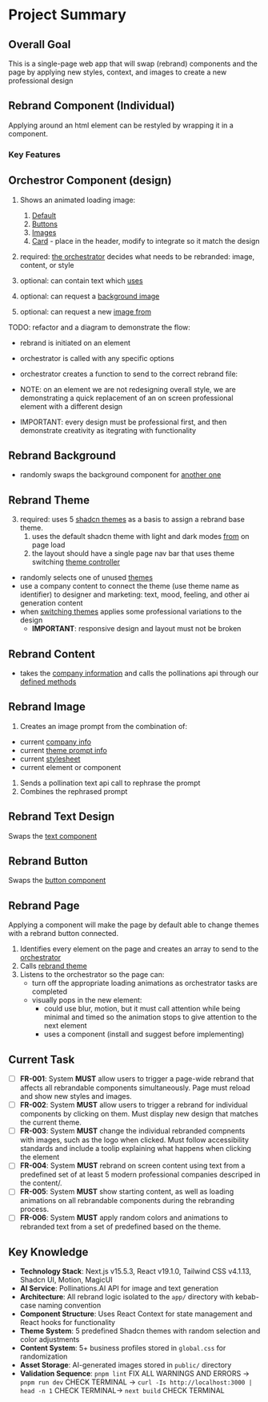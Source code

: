 # Project Summary

## Overall Goal
This is a single-page web app that will swap (rebrand) components and the page by applying new styles, context, and images to create a new professional design

## Rebrand Component (Individual)

Applying <Rebranded> around an html element </Rebranded> can be restyled by wrapping it in a component.

### Key Features

## Orchestror Component (design)

1. Shows an animated loading image:
   1. [Default](../../components/ui/progress.tsx)
   2. [Buttons](../../components/loading.tsx)
   3. [Images](../../components/ui/blur-fade.tsx)
   4. [Card](../../components/loading.tsx) - place in the header, modify to integrate so it match the design
2. required: [the orchestrator](../../utils/rebrand-orchestrator.ts) decides what needs to be rebranded: image, content, or style

4. optional: can contain text which [uses](../../utils/rebrand-content.ts)
5. optional: can request a [background image](../../utils/rebrand-background.ts)
6. optional: can request a new [image from](../../utils/pollinations-image.ts)


TODO: refactor and a diagram to demonstrate the flow:
- rebrand is initiated on an element
- orchestrator is called with any <Rebrand> specific options
- orchestrator creates a function to send to the correct rebrand file:


- NOTE: on an element we are not redesigning overall style, we are demonstrating a quick replacement of an on screen professional element with a different design
- IMPORTANT: every design must be professional first, and then demonstrate creativity as itegrating with functionality

## Rebrand Background

- randomly swaps the background component for [another one](../../components/backgrounds/)

## Rebrand Theme

3. required: uses 5 [shadcn themes](../../app/global.css) as a basis to assign a rebrand base theme.
   1. uses the default shadcn theme with light and dark modes [from](../../app/global.css) on page load
   2. the layout should have a single page nav bar that uses theme switching [theme controller](../../components/ui/animated-theme-toggler.tsx)
   
- randomly selects one of unused [themes](../../app/global.css)
- use a company content to connect the theme (use theme name as identifier) to designer and marketing: text, mood, feeling, and other ai generation content
- when [switching themes](../../utils/rebrand-theme.ts) applies some professional variations to the design 
  - **IMPORTANT**: responsive design and layout must not be broken

## Rebrand Content

- takes the [company information](../../app/content/companies.ts) and calls the pollinations api through our [defined methods](../../utils/rebrand-content.ts)

## Rebrand Image

1. Creates an image prompt from the combination of:
- current [company info](../../app/content/companies.ts)
- current [theme prompt info](../../app/content/themes.ts)
- current [stylesheet](../../app/rebrand.css)
- current element or component
1. Sends a pollination text api call to rephrase the prompt
2. Combines the rephrased prompt 

## Rebrand Text Design

Swaps the [text component](../../components/animate-ui/primitives/texts/) 

## Rebrand Button

Swaps the [button component](../../components/buttons/)

## Rebrand Page

Applying a <RebrandPage /> component will make the page by default able to change themes with a rebrand button connected.

1. Identifies every <Rebrand> element on the page and creates an array to send to the [orchestrator](../../utils/rebrand-orchestrator.ts)
2. Calls [rebrand theme](../../utils/rebrand-theme.ts)
3. Listens to the orchestrator so the page can:
    - turn off the appropriate loading animations as orchestrator tasks are completed
    - visually pops in the new element:
      - could use blur, motion, but it must call attention while being minimal and timed so the animation stops to give attention to the next element
      - uses a component (install and suggest before implementing) 


## Current Task

* [ ] **FR-001**: System **MUST** allow users to trigger a page-wide rebrand that affects all rebrandable components simultaneously.  Page must reload and show new styles and images.
* [ ] **FR-002**: System **MUST** allow users to trigger a rebrand for individual components by clicking on them.  Must display new design that matches the current theme.
* [ ] **FR-003**: System **MUST** change the individual rebranded compnents with images, such as the logo when clicked. Must follow accessibility standards and include a toolip explaining what happens when clicking the element
* [ ] **FR-004**: System **MUST** rebrand on screen content using   text from a predefined set of at least 5 modern professional companies descriped in the content/.  
* [ ] **FR-005**: System **MUST** show starting content, as well as loading animations on all rebrandable components during the rebranding process.  
* [ ] **FR-006**: System **MUST** apply random colors and animations to rebranded text from a set of predefined based on the theme.

## Key Knowledge
- **Technology Stack**: Next.js v15.5.3, React v19.1.0, Tailwind CSS v4.1.13, Shadcn UI, Motion, MagicUI
- **AI Service**: Pollinations.AI API for image and text generation
- **Architecture**: All rebrand logic isolated to the `app/` directory with kebab-case naming convention
- **Component Structure**: Uses React Context for state management and React hooks for functionality
- **Theme System**: 5 predefined Shadcn themes with random selection and color adjustments
- **Content System**: 5+ business profiles stored in `global.css` for randomization
- **Asset Storage**: AI-generated images stored in `public/` directory
- **Validation Sequence**: `pnpm lint` FIX ALL WARNINGS AND ERRORS →   `pnpm run dev` CHECK TERMINAL → `curl -Is http://localhost:3000 | head -n 1` CHECK TERMINAL→ `next build` CHECK TERMINAL

